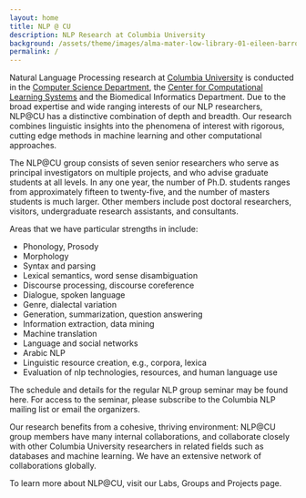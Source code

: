 ```yaml
---
layout: home
title: NLP @ CU
description: NLP Research at Columbia University
background: /assets/theme/images/alma-mater-low-library-01-eileen-barroso-hero.jpg
permalink: /
---
```


<!-- [Petridish](https://github.com/peterdesmet/petridish) is a Jekyll theme for research project websites. Or your personal blog or lab website. 👩‍🔬 It's mobile-friendly (thanks to [Bootstrap 5](https://getbootstrap.com/docs/5.1/)), free, easy to customize, and designed to work well with [GitHub Pages](https://pages.github.com/).

## Installation

See the demo website for instructions:

- [Installation]({{ '/docs/installation/' | relative_url }})
- [Configuration]({{ '/docs/configuration/' | relative_url }})
- [Markdown]({{ '/docs/markdown/' | relative_url }}) -->

Natural Language Processing research at [Columbia University](https://www.columbia.edu/) is conducted in the [Computer Science Department](https://www.cs.columbia.edu/), the [Center for Computational Learning Systems](https://www.cs.columbia.edu/labs/ccls/) and the Biomedical Informatics Department. Due to the broad expertise and wide ranging interests of our NLP researchers, NLP@CU has a distinctive combination of depth and breadth. Our research combines linguistic insights into the phenomena of interest with rigorous, cutting edge methods in machine learning and other computational approaches.

The NLP@CU group consists of seven senior researchers who serve as principal investigators on multiple projects, and who advise graduate students at all levels. In any one year, the number of Ph.D. students ranges from approximately fifteen to twenty-five, and the number of masters students is much larger. Other members include post doctoral researchers, visitors, undergraduate research assistants, and consultants.

Areas that we have particular strengths in include:

- Phonology, Prosody
- Morphology
- Syntax and parsing
- Lexical semantics, word sense disambiguation
- Discourse processing, discourse coreference
- Dialogue, spoken language
- Genre, dialectal variation
- Generation, summarization, question answering
- Information extraction, data mining
- Machine translation
- Language and social networks
- Arabic NLP
- Linguistic resource creation, e.g., corpora, lexica
- Evaluation of nlp technologies, resources, and human language use


The schedule and details for the regular NLP group seminar may be found here. For access to the seminar, please subscribe to the Columbia NLP mailing list or email the organizers.

Our research benefits from a cohesive, thriving environment: NLP@CU group members have many internal collaborations, and collaborate closely with other Columbia University researchers in related fields such as databases and machine learning. We have an extensive network of collaborations globally.

To learn more about NLP@CU, visit our Labs, Groups and Projects page.

